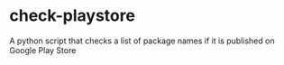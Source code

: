 check-playstore
===============

A python script that checks a list of package names if it is published on Google Play Store
